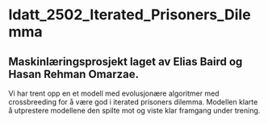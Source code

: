 # Idatt_2502_Iterated_Prisoners_Dilemma

## Maskinlæringsprosjekt laget av Elias Baird og Hasan Rehman Omarzae.
Vi har trent opp en et modell med evolusjonære algoritmer med crossbreeding for å være god i iterated prisoners dilemma.
Modellen klarte å utprestere modellene den spilte mot og viste klar framgang under trening.

